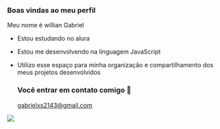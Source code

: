 ### Boas vindas ao meu perfil

Meu nome é willian Gabriel

- Estou estudando no alura
- Estou me desenvolvendo na linguagem JavaScript
- Utilizo esse espaço para minha organização e compartilhamento dos meus projetos desenvolvidos

  ### Você entrar em contato comigo 📧

  gabrielxs2143@gmail.com

![](https://media.tenor.com/n52WS-CO8tsAAAAj/cat-cats.gif)
